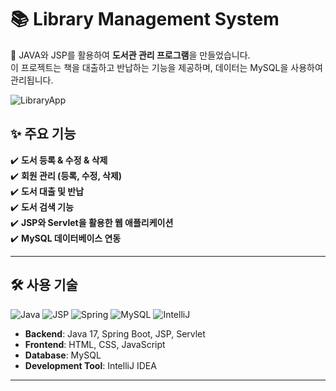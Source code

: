 # 📚 Library Management System

🚀 JAVA와 JSP를 활용하여 **도서관 관리 프로그램**을 만들었습니다.  
이 프로젝트는 책을 대출하고 반납하는 기능을 제공하며, 데이터는 MySQL을 사용하여 관리됩니다.

![LibraryApp](https://source.unsplash.com/800x400/?library)  

## ✨ 주요 기능
✔️ **도서 등록 & 수정 & 삭제**  
✔️ **회원 관리 (등록, 수정, 삭제)**  
✔️ **도서 대출 및 반납**  
✔️ **도서 검색 기능**  
✔️ **JSP와 Servlet을 활용한 웹 애플리케이션**  
✔️ **MySQL 데이터베이스 연동**  

---

## 🛠 사용 기술
![Java](https://img.shields.io/badge/Java-17-blue?style=flat-square) 
![JSP](https://img.shields.io/badge/JSP-✔-yellow?style=flat-square)
![Spring](https://img.shields.io/badge/SpringBoot-✔-green?style=flat-square)
![MySQL](https://img.shields.io/badge/MySQL-✔-blue?style=flat-square)
![IntelliJ](https://img.shields.io/badge/IntelliJ-✔-black?style=flat-square)

- **Backend**: Java 17, Spring Boot, JSP, Servlet  
- **Frontend**: HTML, CSS, JavaScript  
- **Database**: MySQL  
- **Development Tool**: IntelliJ IDEA  

---

